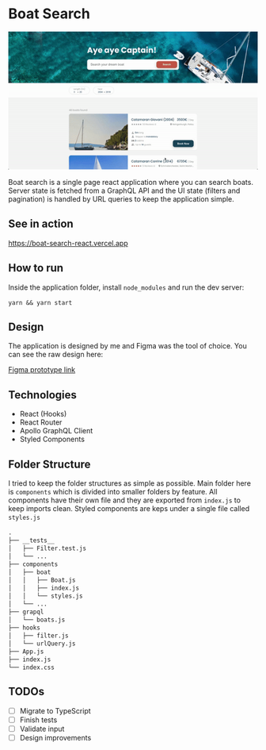 # Boat Search

![Preview](./images/preview.gif)

Boat search is a single page react application where you can search boats. Server state is fetched from a GraphQL API and the UI state (filters and pagination) is handled by URL queries to keep the application simple.

## See in action

https://boat-search-react.vercel.app

## How to run

Inside the application folder, install `node_modules` and run the dev server:

```
yarn && yarn start
```

## Design

The application is designed by me and Figma was the tool of choice. You can see the raw design here:

[Figma prototype link](https://www.figma.com/proto/dvlY7FAml74qv1bw7TGmS2/Zizoo-Boat-Search?node-id=1%3A2&viewport=679%2C272%2C0.2750151753425598&scaling=scale-down-width&hide-ui=1)

## Technologies

- React (Hooks)
- React Router
- Apollo GraphQL Client
- Styled Components

## Folder Structure

I tried to keep the folder structures as simple as possible. Main folder here is `components` which is divided into smaller folders by feature. All components have their own file and they are exported from `index.js` to keep imports clean. Styled components are keps under a single file called `styles.js`

```
.
├── __tests__
│   ├── Filter.test.js
│   └── ...
├── components
│   ├── boat
│   │   ├── Boat.js
│   │   ├── index.js
│   │   └── styles.js
│   └── ...
├── grapql
│   └── boats.js
├── hooks
│   ├── filter.js
│   └── urlQuery.js
├── App.js
├── index.js
└── index.css
```

## TODOs

- [ ] Migrate to TypeScript
- [ ] Finish tests
- [ ] Validate input
- [ ] Design improvements
